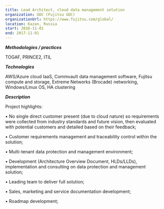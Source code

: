 ```yaml
---
title: Lead Architect, cloud data management solution
organization: GDC (Fujitsu GDC)
organizationUrl: https://www.fujitsu.com/global/ 
location: Kazan, Russia
start: 2016-11-01
end: 2017-11-01 
---
```


***Methodologies / practices***

TOGAF, PRINCE2, ITIL

***Technologies***

AWS/Azure cloud IaaS, Commvault data management software, Fujitsu compute and storage, Extreme  Networks (Brocade) networking, Windows/Linux OS, HA clustering

***Description***

Project highlights:

•	No single direct customer present (due to cloud nature) so requirements were collected from industry standards and future vision, then evaluated with potential customers and detailed based on their feedback;

•	Customer requirements management and traceability control within the solution; 

•	Multi-tenant data protection and management environment;

•	Development (Architecture Overview Document, HLDs/LLDs), implementation and consulting on data protection and management solution;

•	Leading team to deliver full solution; 

•	Sales, marketing and service documentation development;

•	Roadmap development;
